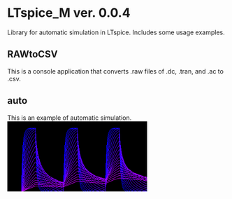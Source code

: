 # LTspice_M ver. 0.0.4
Library for automatic simulation in LTspice. Includes some usage examples.

## RAWtoCSV
This is a console application that converts .raw files of .dc, .tran, and .ac to .csv.

## auto
This is an example of automatic simulation.<br>
![img](/auto/test.bmp)
